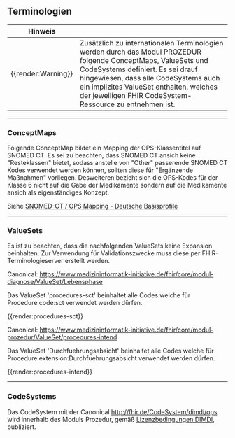 ## Terminologien

| Hinweis |  |
|---------|---------------------|
| {{render:Warning}} | Zusätzlich zu internationalen Terminologien werden durch das Modul PROZEDUR folgende ConceptMaps, ValueSets und CodeSystems definiert. Es sei drauf hingewiesen, dass alle CodeSystems auch ein implizites ValueSet enthalten, welches der jeweiligen FHIR CodeSystem-Ressource zu entnehmen ist.|

----

### ConceptMaps

Folgende ConceptMap bildet ein Mapping der OPS-Klassentitel auf SNOMED CT. Es sei zu beachten, dass SNOMED CT ansich keine "Resteklassen" bietet, sodass anstelle von "Other" passerende SNOMED CT Kodes verwendet werden können, sollten diese für "Ergänzende Maßnahmen" vorliegen. Desweiteren bezieht sich die OPS-Kodes für der Klasse 6 nicht auf die Gabe der Medikamente sondern auf die Medikamente ansich als eigenständiges Konzept. 

Siehe [SNOMED-CT / OPS Mapping - Deutsche Basisprofile](https://simplifier.net/guide/basisprofil-de-r4/Terminologie-ConceptMaps)

----

### ValueSets

Es ist zu beachten, dass die nachfolgenden ValueSets keine Expansion beinhalten. Zur Verwendung für Validationszwecke muss diese per FHIR-Terminologieserver erstellt werden.

Canonical:  https://www.medizininformatik-initiative.de/fhir/core/modul-diagnose/ValueSet/Lebensphase

Das ValueSet 'procedures-sct' beinhaltet alle Codes welche für Procedure.code:sct verwendet werden dürfen.

{{render:procedures-sct}}

Canonical:  https://www.medizininformatik-initiative.de/fhir/core/modul-prozedur/ValueSet/procedures-intend

Das ValueSet 'Durchfuehrungsabsicht' beinhaltet alle Codes welche für Procedure.extension:Durchfuehrungsabsicht verwendet werden dürfen.

{{render:procedures-intend}}

----

### CodeSystems

Das CodeSystem mit der Canonical http://fhir.de/CodeSystem/dimdi/ops wird innerhalb des Moduls Prozedur, gemäß [Lizenzbedingungen DIMDI](https://www.dimdi.de/static/.downloads/deutsch/downloadbedhilfe.pdf), publiziert.
